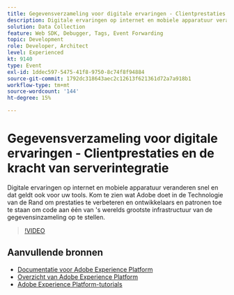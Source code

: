 ```yaml
---
title: Gegevensverzameling voor digitale ervaringen - Clientprestaties en de kracht van serverintegratie
description: Digitale ervaringen op internet en mobiele apparatuur veranderen snel en dat geldt ook voor uw tools. Kom te zien wat Adobe doet in de Technologie van de Rand om prestaties te verbeteren en ontwikkelaars en patronen toe te staan om code aan één van 's werelds grootste infrastructuur van de gegevensinzameling op te stellen.
solution: Data Collection
feature: Web SDK, Debugger, Tags, Event Forwarding
topic: Development
role: Developer, Architect
level: Experienced
kt: 9140
type: Event
exl-id: 1ddec597-5475-41f8-9750-8c74f8f94884
source-git-commit: 1792dc318643aec2c12613f621361d72a7a918b1
workflow-type: tm+mt
source-wordcount: '144'
ht-degree: 15%

---
```


# Gegevensverzameling voor digitale ervaringen - Clientprestaties en de kracht van serverintegratie

Digitale ervaringen op internet en mobiele apparatuur veranderen snel en dat geldt ook voor uw tools. Kom te zien wat Adobe doet in de Technologie van de Rand om prestaties te verbeteren en ontwikkelaars en patronen toe te staan om code aan één van &#39;s werelds grootste infrastructuur van de gegevensinzameling op te stellen.

>[!VIDEO](https://video.tv.adobe.com/v/337584/?quality=12&learn=on&hidetitle=true)

## Aanvullende bronnen

- [Documentatie voor Adobe Experience Platform](https://experienceleague.adobe.com/docs/experience-platform.html)
- [Overzicht van Adobe Experience Platform](https://experienceleague.adobe.com/docs/experience-platform/landing/home.html)
- [Adobe Experience Platform-tutorials](https://experienceleague.adobe.com/docs/platform-learn/tutorials/overview.html?lang=nl)
